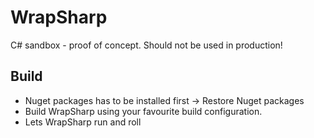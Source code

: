 # WrapSharp
C# sandbox - proof of concept. Should not be used in production!

## Build
* Nuget packages has to be installed first -> Restore Nuget packages
* Build WrapSharp using your favourite build configuration.
* Lets WrapSharp run and roll